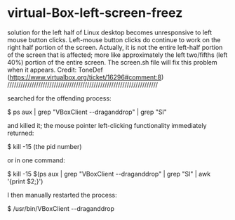 # virtual-Box-left-screen-freez
solution for the left half of  Linux desktop becomes unresponsive to left mouse button clicks. 
Left-mouse button clicks do continue to work on the right half portion of the screen. 
Actually, it is not the entire left-half portion of the screen that is affected; more like approximately the left two/fifths (left 40%) portion of the entire screen. 
The screen.sh file will fix this problem when it appears.
Credit: ToneDef (https://www.virtualbox.org/ticket/16296#comment:8)
////////////////////////////////////////////////////////////////////

searched for the offending process:

$ ps aux | grep "VBoxClient --draganddrop" | grep "Sl"

and killed it; the mouse pointer left-clicking functionality immediately returned:

$ kill -15  (the pid number)

or in one command:

$ kill -15 $(ps aux | grep "VBoxClient --draganddrop" | grep "Sl" | awk '{print $2;}')

I then manually restarted the process:

$ /usr/bin/VBoxClient --draganddrop
